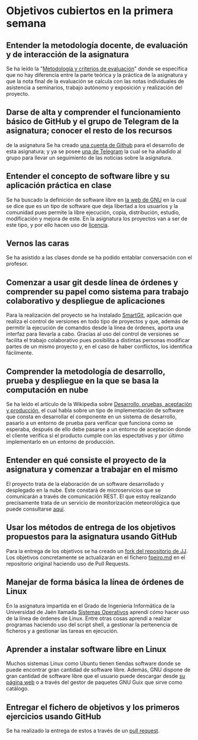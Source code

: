 # Objetivos cubiertos en la primera semana

## Entender la metodología docente, de evaluación y de interacción de la asignatura
Se ha leído la
"[Metodología y criterios de evaluación](https://github.com/JJ/CC-18-19/blob/master/Metodolog%C3%ADa_y_criterios_de_evaluaci%C3%B3n.md)"
donde se especifica que no hay diferencia entre la parte teórica y la práctica de la asignatura y que la nota final de la evaluación se
calcula con las notas individuales de asistencia a seminarios, trabajo autónomo y exposición y realización del proyecto.

## Darse de alta y comprender el funcionamiento básico de GitHub y el grupo de Telegram de la asignatura; conocer el resto de los recursos
de la asignatura
Se ha creado [una cuenta de Github](https://github.com/fpeiro) para el desarrollo de esta asignatura; y ya se posee
[una de Telegram](https://t.me/herseon) la cual se ha añadido al grupo para llevar un seguimiento de las noticias sobre la asignatura.

## Entender el concepto de software libre y su aplicación práctica en clase
Se ha buscado la definición de software libre en [la web de GNU](https://www.gnu.org/philosophy/free-sw.es.html) en la cual se dice que es
un tipo de software que deja libertad a los usuarios y la comunidad pues permite la libre ejecución, copia, distribución, estudio,
modificación y mejora de este. En la asignatura los proyectos van a ser de este tipo, y por ello hacen uso de
[licencia](https://github.com/fpeiro/CC-proyecto/blob/master/LICENSE).

## Vernos las caras
Se ha asistido a las clases donde se ha podido entablar conversación con el profesor.

## Comenzar a usar git desde línea de órdenes y comprender su papel como sistema para trabajo colaborativo y despliegue de aplicaciones
Para la realización del proyecto se ha instalado [SmartGit](https://www.syntevo.com/smartgit/), aplicación que realiza el control de
versiones en todo tipo de proyectos y que, además de permitir la ejecución de comandos desde la línea de órdenes, aporta una interfaz
para llevarla a cabo. Gracias al uso del control de versiones se facilita el trabajo colaborativo pues posibilita a distintas personas
modificar partes de un mismo proyecto y, en el caso de haber conflictos, los identifica fácilmente.

## Comprender la metodología de desarrollo, prueba y despliegue en la que se basa la computación en nube
Se ha leído el artículo de la Wikipedia sobre
[Desarrollo, pruebas, aceptación y producción](https://en.wikipedia.org/wiki/Development,_testing,_acceptance_and_production), el cual
habla sobre un tipo de implementación de software que consta en desarrollar el componente en un sistema de desarrollo, pasarlo a un entorno
de prueba para verificar que funciona como se esperaba, después de ello debe pasarse a un entorno de aceptación donde el cliente verifica
si el producto cumple con las espectativas y por último implementarlo en un entorno de producción.

## Entender en qué consiste el proyecto de la asignatura y comenzar a trabajar en el mismo
El proyecto trata de la elaboración de un software desarrollado y desplegado en la nube. Este constará de microservicios que se comunicarán
a través de comunicación REST. El que estoy realizando precisamente trata de un servicio de monitorización meteorológica que puede
consultarse [aquí](https://github.com/fpeiro/CC-proyecto).

## Usar los métodos de entrega de los objetivos propuestos para la asignatura usando GitHub
Para la entrega de los objetivos se ha creado un [fork del repositorio de JJ](https://github.com/fpeiro/CC-18-19). Los objetivos
concretamente se actualizarán en el fichero [fpeiro.md](https://github.com/JJ/CC-18-19/blob/master/objetivos/fpeiro.md) en el repositorio
original haciendo uso de Pull Requests.

## Manejar de forma básica la línea de órdenes de Linux
En la asignatura impartida en el Grado de Ingeniería Informática de la Universidad de Jaén llamada
[Sistemas Operativos](https://github.com/fpeiro/CC-ejercicios/blob/master/docs/2014-15-13312037_es.pdf) aprendí cómo hacer uso de la línea
de órdenes de Linux. Entre otras cosas aprendí a realizar programas haciendo uso del script shell, a gestionar la pertenencia de ficheros
y a gestionar las tareas en ejecución.

## Aprender a instalar software libre en Linux
Muchos sistemas Linux como Ubuntu tienen tiendas software donde se puede encontrar gran cantidad de software libre. Además, GNU dispone de
gran cantidad de software libre que el usuario puede descargar desde [su página web](https://www.gnu.org/software/software.html) o a través
del gestor de paquetes GNU Guix que sirve como catálogo.

## Entregar el fichero de objetivos y los primeros ejercicios usando GitHub
Se ha realizado la entrega de estos a través de un [pull request](https://github.com/JJ/CC-18-19/pull/20).

